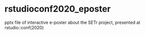 # rstudioconf2020_eposter
pptx file of interactive e-poster about the SETr project, presented at rstudio::conf(2020)
